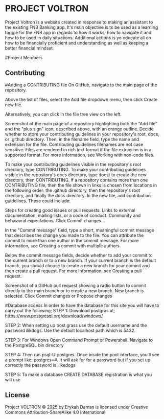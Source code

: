 # PROJECT VOLTRON 
Project Voltron is a website created in response to making an assistant to the existing FNB Banking app.
It's main objective is to be used as a learning toggle for the FNB app in regards to how it works, how to navigate it and how to be used in daily situations. Additional actions is yo educate all on how to be financially proficient and understanding as well as keeping a better financial mindset.

#Project Members

## Contributing
#Adding a CONTRIBUTING file
On GitHub, navigate to the main page of the repository.

Above the list of files, select the Add file  dropdown menu, then click  Create new file.

Alternatively, you can click  in the file tree view on the left.

Screenshot of the main page of a repository highlighting both the "Add file" and the "plus sign" icon, described above, with an orange outline.
Decide whether to store your contributing guidelines in your repository's root, docs, or .github directory. Then, in the filename field, type the name and extension for the file. Contributing guidelines filenames are not case sensitive. Files are rendered in rich text format if the file extension is in a supported format. For more information, see Working with non-code files.

To make your contributing guidelines visible in the repository's root directory, type CONTRIBUTING.
To make your contributing guidelines visible in the repository's docs directory, type docs/ to create the new directory, then CONTRIBUTING.
If a repository contains more than one CONTRIBUTING file, then the file shown in links is chosen from locations in the following order: the .github directory, then the repository's root directory, and finally the docs directory.
In the new file, add contribution guidelines. These could include:

Steps for creating good issues or pull requests.
Links to external documentation, mailing lists, or a code of conduct.
Community and behavioral expectations.
Click Commit changes...

In the "Commit message" field, type a short, meaningful commit message that describes the change you made to the file. You can attribute the commit to more than one author in the commit message. For more information, see Creating a commit with multiple authors.

Below the commit message fields, decide whether to add your commit to the current branch or to a new branch. If your current branch is the default branch, you should choose to create a new branch for your commit and then create a pull request. For more information, see Creating a pull request.

Screenshot of a GitHub pull request showing a radio button to commit directly to the main branch or to create a new branch. New branch is selected.
Click Commit changes or Propose changes

#Database access
In order to have the database for this site you will have to carry out the following; 
STEP 1: Download postgras at; https://www.postgresql.org/download/windows/

STEP 2: When setting up post grass use the default username and the password ilikdogs. Use the default localhost path which is 5432.

STEP 3: For Windows 
Open Command Prompt or Powershell.
Navigate to the PostgreSQL bin directory 

STEP 4: Then run psql-U postgres. Once inside the pool interface, you'll see a prompt like: postgres=#. It will ask for for a password but if you set up correctly the password is ilikedogs

STEP 5: To make a database CREATE DATABASE registration is what you will use

## License 
Project VOLTRON © 2025 by Erykah Daman is licensed under Creative Commons Attribution-ShareAlike 4.0 International

